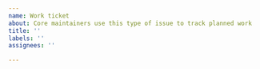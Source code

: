 ```yaml
---
name: Work ticket
about: Core maintainers use this type of issue to track planned work
title: ''
labels: ''
assignees: ''

---
```



